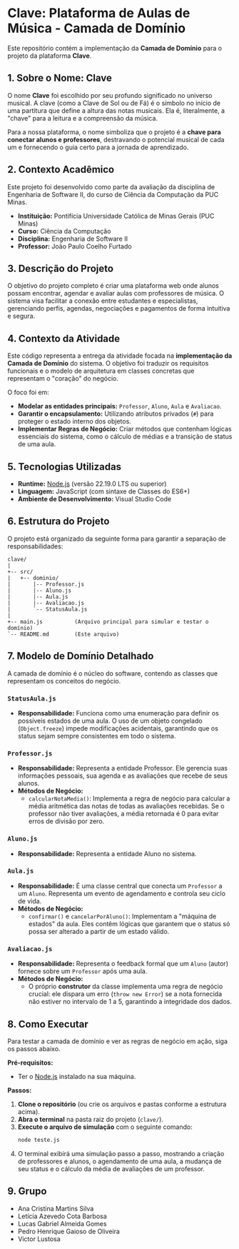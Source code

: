 # Clave: Plataforma de Aulas de Música - Camada de Domínio

Este repositório contém a implementação da **Camada de Domínio** para o projeto da plataforma **Clave**.

## 1. Sobre o Nome: Clave

O nome **Clave** foi escolhido por seu profundo significado no universo musical. A clave (como a Clave de Sol ou de Fá) é o símbolo no início de uma partitura que define a altura das notas musicais. Ela é, literalmente, a "chave" para a leitura e a compreensão da música.

Para a nossa plataforma, o nome simboliza que o projeto é a **chave para conectar alunos e professores**, destravando o potencial musical de cada um e fornecendo o guia certo para a jornada de aprendizado.

## 2. Contexto Acadêmico

Este projeto foi desenvolvido como parte da avaliação da disciplina de Engenharia de Software II, do curso de Ciência da Computação da PUC Minas.

- **Instituição:** Pontifícia Universidade Católica de Minas Gerais (PUC Minas)
- **Curso:** Ciência da Computação
- **Disciplina:** Engenharia de Software II
- **Professor:** João Paulo Coelho Furtado

## 3. Descrição do Projeto

O objetivo do projeto completo é criar uma plataforma web onde alunos possam encontrar, agendar e avaliar aulas com professores de música. O sistema visa facilitar a conexão entre estudantes e especialistas, gerenciando perfis, agendas, negociações e pagamentos de forma intuitiva e segura.

## 4. Contexto da Atividade

Este código representa a entrega da atividade focada na **implementação da Camada de Domínio** do sistema. O objetivo foi traduzir os requisitos funcionais e o modelo de arquitetura em classes concretas que representam o "coração" do negócio.

O foco foi em:
- **Modelar as entidades principais:** `Professor`, `Aluno`, `Aula` e `Avaliacao`.
- **Garantir o encapsulamento:** Utilizando atributos privados (`#`) para proteger o estado interno dos objetos.
- **Implementar Regras de Negócio:** Criar métodos que contenham lógicas essenciais do sistema, como o cálculo de médias e a transição de status de uma aula.

## 5. Tecnologias Utilizadas

- **Runtime:** [Node.js](https://nodejs.org/) (versão 22.19.0 LTS ou superior)
- **Linguagem:** JavaScript (com sintaxe de Classes do ES6+)
- **Ambiente de Desenvolvimento:** Visual Studio Code

## 6. Estrutura do Projeto

O projeto está organizado da seguinte forma para garantir a separação de responsabilidades:

```
clave/
|
+-- src/
|   +-- dominio/
|       |-- Professor.js
|       |-- Aluno.js
|       |-- Aula.js
|       |-- Avaliacao.js
|       `-- StatusAula.js
|
+-- main.js          (Arquivo principal para simular e testar o domínio)
`-- README.md        (Este arquivo)
```

## 7. Modelo de Domínio Detalhado

A camada de domínio é o núcleo do software, contendo as classes que representam os conceitos do negócio.

### `StatusAula.js`
- **Responsabilidade:** Funciona como uma enumeração para definir os possíveis estados de uma aula. O uso de um objeto congelado (`Object.freeze`) impede modificações acidentais, garantindo que os status sejam sempre consistentes em todo o sistema.

### `Professor.js`
- **Responsabilidade:** Representa a entidade Professor. Ele gerencia suas informações pessoais, sua agenda e as avaliações que recebe de seus alunos.
- **Métodos de Negócio:**
  - `calcularNotaMedia()`: Implementa a regra de negócio para calcular a média aritmética das notas de todas as avaliações recebidas. Se o professor não tiver avaliações, a média retornada é 0 para evitar erros de divisão por zero.

### `Aluno.js`
- **Responsabilidade:** Representa a entidade Aluno no sistema.

### `Aula.js`
- **Responsabilidade:** É uma classe central que conecta um `Professor` a um `Aluno`. Representa um evento de agendamento e controla seu ciclo de vida.
- **Métodos de Negócio:**
  - `confirmar()` e `cancelarPorAluno()`: Implementam a "máquina de estados" da aula. Eles contêm lógicas que garantem que o status só possa ser alterado a partir de um estado válido.

### `Avaliacao.js`
- **Responsabilidade:** Representa o feedback formal que um `Aluno` (autor) fornece sobre um `Professor` após uma aula.
- **Métodos de Negócio:**
  - O próprio **construtor** da classe implementa uma regra de negócio crucial: ele dispara um erro (`throw new Error`) se a nota fornecida não estiver no intervalo de 1 a 5, garantindo a integridade dos dados.

## 8. Como Executar

Para testar a camada de domínio e ver as regras de negócio em ação, siga os passos abaixo.

**Pré-requisitos:**
- Ter o [Node.js](https://nodejs.org/) instalado na sua máquina.

**Passos:**

1.  **Clone o repositório** (ou crie os arquivos e pastas conforme a estrutura acima).
2.  **Abra o terminal** na pasta raiz do projeto (`clave/`).
3.  **Execute o arquivo de simulação** com o seguinte comando:
    ```bash
    node teste.js
    ```
4.  O terminal exibirá uma simulação passo a passo, mostrando a criação de professores e alunos, o agendamento de uma aula, a mudança de seu status e o cálculo da média de avaliações de um professor.

## 9. Grupo

- Ana Cristina Martins Silva
- Letícia Azevedo Cota Barbosa
- Lucas Gabriel Almeida Gomes
- Pedro Henrique Gaioso de Oliveira
- Victor Lustosa
